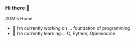 ### Hi there 👋
#GM's Home
- 🔭 I’m currently working on ... foundation of programming
- 🌱 I’m currently learning ... C, Python, Opensource
